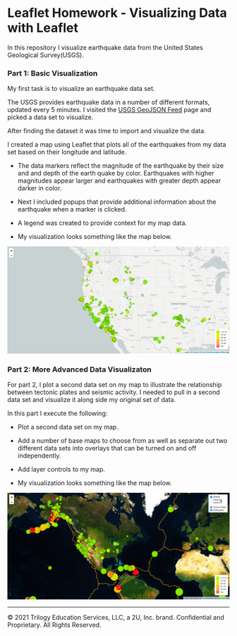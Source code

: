 # Leaflet Homework - Visualizing Data with Leaflet

In this repository I visualize earthquake data from the United States Geological Survey(USGS). 

### Part 1: Basic Visualization

My first task is to visualize an earthquake data set.

The USGS provides earthquake data in a number of different formats, updated every 5 minutes. I visited the [USGS GeoJSON Feed](http://earthquake.usgs.gov/earthquakes/feed/v1.0/geojson.php) page and picked a data set to visualize.

After finding the dataset it was time to import and visualize the data.

I created a map using Leaflet that plots all of the earthquakes from my data set based on their longitude and latitude.

   * The data markers reflect the magnitude of the earthquake by their size and and depth of the earth quake by color. Earthquakes with higher magnitudes appear larger and earthquakes with greater depth appear darker in color.

   * Next I included popups that provide additional information about the earthquake when a marker is clicked.

   * A legend was created to provide context for my map data.

   * My visualization looks something like the map below.

![2-BasicMap](Images/2-BasicMap.png)

### Part 2: More Advanced Data Visualizaton

For part 2, I plot a second data set on my map to illustrate the relationship between tectonic plates and seismic activity. I needed to pull in a second data set and visualize it along side my original set of data.

In this part I execute the following: 

* Plot a second data set on my map.

* Add a number of base maps to choose from as well as separate out two different data sets into overlays that can be turned on and off independently.

* Add layer controls to my map.

* My visualization looks something like the map below.

![5-Advanced](Images/5-Advanced.png)

- - -
© 2021 Trilogy Education Services, LLC, a 2U, Inc. brand. Confidential and Proprietary. All Rights Reserved.
